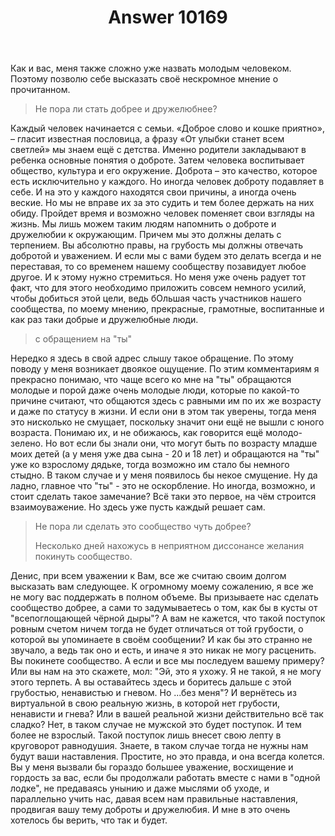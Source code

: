 ﻿---
title: "Answer 10169"
se.owner.user_id: 31280
se.owner.display_name: "Sevastopol&#39;"
se.owner.link: "https://ru.meta.stackoverflow.com/users/31280/sevastopol"
se.answer_id: 10169
se.question_id: 10164
se.post_type: answer
se.score: 4
se.is_accepted: False
---
<p>Как и вас, меня также сложно уже назвать молодым человеком. Поэтому позволю себе высказать своё нескромное мнение о прочитанном.</p>

<blockquote>
  <p>Не пора ли стать добрее и дружелюбнее?</p>
</blockquote>

<p>Каждый человек начинается с семьи. «Доброе слово и кошке приятно», – гласит известная пословица, а фразу «От улыбки станет всем светлей» мы знаем ещё с детства. Именно родители закладывают в ребенка основные понятия о доброте. Затем человека воспитывает общество, культура и его окружение. Доброта – это качество, которое есть исключительно у каждого. Но иногда человек доброту подавляет в себе. И на это у каждого находятся свои причины, а иногда очень веские. Но мы не вправе их за это судить и тем более держать на них обиду. Пройдет время и возможно человек поменяет свои взгляды на жизнь. Мы лишь можем таким людям напомнить о доброте и дружелюбии к окружающим. Причем мы это должны делать с терпением. Вы абсолютно правы, на грубость мы должны отвечать добротой и уважением. И если мы с вами будем это делать всегда и не переставая, то со временем нашему сообществу позавидует любое другое. И к этому нужно стремиться. Но меня уже очень радует тот факт, что для этого необходимо приложить совсем немного усилий, чтобы добиться этой цели, ведь бОльшая часть участников нашего сообщества, по моему мнению, прекрасные, грамотные, воспитанные и как раз таки добрые и дружелюбные люди.</p>

<blockquote>
  <p>с обращением на "ты"</p>
</blockquote>

<p>Нередко я здесь в свой адрес слышу такое обращение. По этому поводу у меня возникает двоякое ощущение. По этим комментариям я прекрасно понимаю, что чаще всего ко мне на "ты" обращаются молодые и порой даже очень молодые люди, которые по какой-то причине считают, что общаются здесь с равными им по их же возрасту и даже по статусу в жизни. И если они в этом так уверены, тогда меня это нисколько не смущает, поскольку значит они ещё не вышли с юного возраста. Понимаю их, и не обижаюсь, как говорится ещё молодо-зелено. Но вот если бы знали они, что могут быть по возрасту младше моих детей (а у меня уже два сына - 20 и 18 лет) и обращаются на "ты" уже ко взрослому дядьке, тогда возможно им стало бы немного стыдно. В таком случае и у меня появилось бы некое смущение. Ну да ладно, главное что "ты" - это не оскорбление. Но иногда, возможно, и стоит сделать такое замечание? Всё таки это первое, на чём строится взаимоуважение. Но здесь уже пусть каждый решает сам.</p>

<blockquote>
  <p>Не пора ли сделать это сообщество чуть добрее?</p>
  
  <p>Несколько дней нахожусь в неприятном диссонансе желания покинуть
  сообщество.</p>
</blockquote>

<p>Денис, при всем уважении к Вам, все же считаю своим долгом высказать вам следующее. К огромному моему сожалению, я все же не могу вас поддержать в полном объеме. Вы призываете нас сделать сообщество добрее, а сами то задумываетесь о том, как бы в кусты от "всепоглощающей чёрной дыры"? А вам не кажется, что такой поступок ровным счетом ничем тогда не будет отличаться от той грубости, о которой вы упоминаете в своём сообщении? И как бы это странно не звучало, а ведь так оно и есть, и иначе я это никак не могу расценить. Вы покинете сообщество. А если и все мы последуем вашему примеру? Или вы нам на это скажете, мол: "Эй, это я ухожу. Я не такой, я не могу этого терпеть. А вы оставайтесь здесь и боритесь дальше с этой грубостью, ненавистью и гневом. Но ...без меня"? И вернётесь из виртуальной в свою реальную жизнь, в которой нет грубости, ненависти и гнева? Или в вашей реальной жизни действительно всё так сладко? Нет, в таком случае не мужской это будет поступок. И тем более не взрослый. Такой поступок лишь внесет свою лепту в круговорот равнодушия. Знаете, в таком случае тогда не нужны нам будут ваши наставления. Простите, но это правда, и она всегда колется. Вы у меня вызвали бы гораздо большее уважение, восхищение и гордость за вас, если бы продолжали работать вместе с нами в "одной лодке", не предаваясь унынию и даже мыслями об уходе, и параллельно учить нас, давая всем нам правильные наставления, продвигая вашу тему доброты и дружелюбия. И мне в это очень хотелось бы верить, что так и будет.</p>
